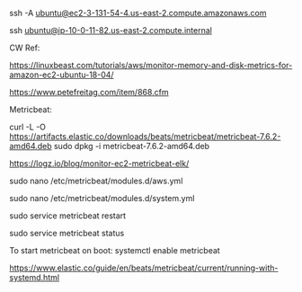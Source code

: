 ssh -A ubuntu@ec2-3-131-54-4.us-east-2.compute.amazonaws.com

ssh ubuntu@ip-10-0-11-82.us-east-2.compute.internal

CW Ref:

https://linuxbeast.com/tutorials/aws/monitor-memory-and-disk-metrics-for-amazon-ec2-ubuntu-18-04/

https://www.petefreitag.com/item/868.cfm

Metricbeat:

curl -L -O https://artifacts.elastic.co/downloads/beats/metricbeat/metricbeat-7.6.2-amd64.deb
sudo dpkg -i metricbeat-7.6.2-amd64.deb

https://logz.io/blog/monitor-ec2-metricbeat-elk/


sudo nano /etc/metricbeat/modules.d/aws.yml

sudo nano /etc/metricbeat/modules.d/system.yml

sudo service metricbeat restart

sudo service metricbeat status


To start metricbeat on boot:
systemctl enable metricbeat

https://www.elastic.co/guide/en/beats/metricbeat/current/running-with-systemd.html
